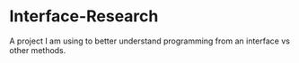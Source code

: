 # Interface-Research
A project I am using to better understand programming from an interface vs other methods.
